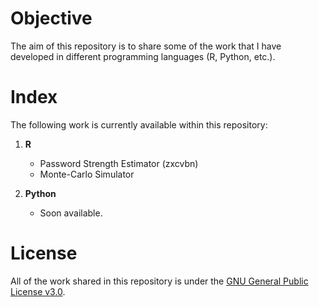 # Objective
The aim of this repository is to share some of the work that I have developed in different programming languages (R, Python, etc.).

# Index
The following work is currently available within this repository:
1. <b>R</b>
   * Password Strength Estimator (zxcvbn)
   * Monte-Carlo Simulator

2. <b>Python</b>
   * Soon available.

# License
All of the work shared in this repository is under the <a href ="https://choosealicense.com/licenses/gpl-3.0/">GNU General Public License v3.0</a>.
